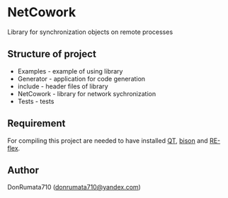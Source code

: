 # NetCowork
Library for synchronization objects on remote processes<br>

## Structure of project
- Examples - example of using library
- Generator - application for code generation
- include - header files of library
- NetCowork - library for network sychronization
- Tests - tests

## Requirement
For compiling this project are needed to have installed [QT](https://www.qt.io/), [bison](https://www.gnu.org/software/bison/manual/bison.html) and [RE-flex](https://github.com/Genivia/RE-flex).<br>

## Author
DonRumata710 (donrumata710@yandex.com)<br>

